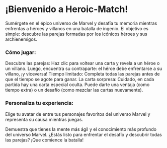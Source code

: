 # ¡Bienvenido a Heroic-Match!
Sumérgete en el épico universo de Marvel y desafía tu memoria mientras enfrentas a héroes y villanos en una batalla de ingenio. El objetivo es simple: descubre las parejas formadas por los icónicos héroes y sus archienemigos.

### Cómo jugar:

Descubre las parejas: Haz clic para voltear una carta y revela a un héroe o un villano. Luego, encuentra su contraparte: el héroe debe enfrentarse a su villano, ¡y viceversa!
Tiempo limitado: Completa todas las parejas antes de que el tiempo se agote para ganar.
La carta sorpresa: Cuidado, en cada partida hay una carta especial oculta. Puede darte una ventaja (como tiempo extra) o un desafío (como mezclar las cartas nuevamente).

### Personaliza tu experiencia:

Elige tu avatar de entre tus personajes favoritos del universo Marvel y representa su causa mientras juegas.

Demuestra que tienes la mente más ágil y el conocimiento más profundo del universo Marvel. ¿Estás listo para enfrentar el desafío y descubrir todas las parejas? ¡Que comience la batalla!